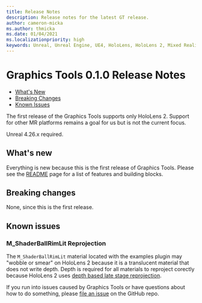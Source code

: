 ```yaml
---
title: Release Notes
description: Release notes for the latest GT release.
author: cameron-micka
ms.author: thmicka
ms.date: 01/04/2021
ms.localizationpriority: high
keywords: Unreal, Unreal Engine, UE4, HoloLens, HoloLens 2, Mixed Reality, development, MRTK, GT, Graphics Tools, release notes
---
```


# Graphics Tools 0.1.0 Release Notes

- [What's New](#whats-new)
- [Breaking Changes](#breaking-changes)
- [Known Issues](#known-issues)

The first release of the Graphics Tools supports only HoloLens 2. Support for other MR platforms remains a goal for us but is not the current focus.

Unreal 4.26.x required.

## What's new

Everything is new because this is the first release of Graphics Tools. Please see the [README](../README.md#graphics-building-blocks) page for a list of features and building blocks.

## Breaking changes

None, since this is the first release.

## Known issues

### M_ShaderBallRimLit Reprojection

The `M_ShaderBallRimLit` material located with the examples plugin may "wobble or smear" on HoloLens 2 because it is a translucent material that does not write depth. Depth is required for all materials to reproject corectly because HoloLens 2 uses [depth based late stage reprojection](https://docs.microsoft.com/windows/mixed-reality/develop/platform-capabilities-and-apis/hologram-stability#reprojection).

If you run into issues caused by Graphics Tools or have questions about how to do something, please [file an issue](https://github.com/microsoft/MixedReality-GraphicsTools-Unreal/issues/new) on the GitHub repo.
